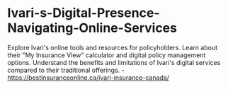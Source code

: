 # Ivari-s-Digital-Presence-Navigating-Online-Services
Explore Ivari's online tools and resources for policyholders. Learn about their "My Insurance View" calculator and digital policy management options. Understand the benefits and limitations of Ivari's digital services compared to their traditional offerings. - https://bestinsuranceonline.ca/ivari-insurance-canada/
